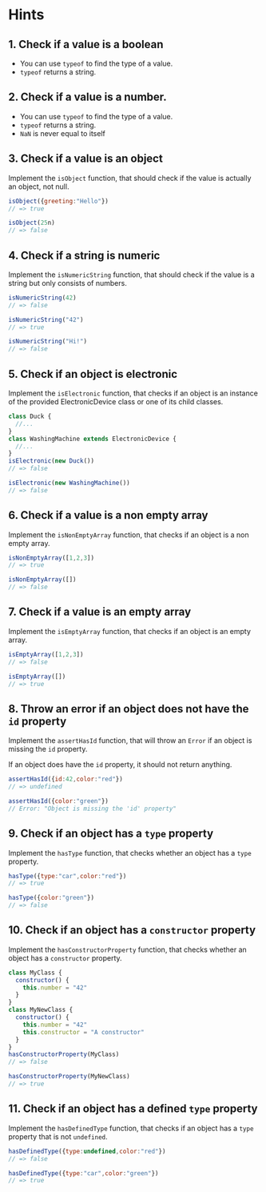 # Hints


## 1. Check if a value is a boolean

- You can use `typeof` to find the type of a value.
- `typeof` returns a string.

## 2. Check if a value is a number.

- You can use `typeof` to find the type of a value.
- `typeof` returns a string.
- `NaN` is never equal to itself

## 3. Check if a value is an object

Implement the `isObject` function, that should check if the value is actually an object, not null.

```javascript
isObject({greeting:"Hello"})
// => true

isObject(25n)
// => false
```

## 4. Check if a string is numeric

Implement the `isNumericString` function, that should check if the value is a string but only consists of numbers.

```javascript
isNumericString(42)
// => false

isNumericString("42")
// => true

isNumericString("Hi!")
// => false

```

## 5. Check if an object is electronic

Implement the `isElectronic` function, that checks if an object is an instance of the provided ElectronicDevice class or one of its child classes.

```javascript
class Duck {
  //...
}
class WashingMachine extends ElectronicDevice {
  //...
}
isElectronic(new Duck())
// => false

isElectronic(new WashingMachine())
// => false
```

## 6. Check if a value is a non empty array

Implement the `isNonEmptyArray` function, that checks if an object is a non empty array.

```javascript
isNonEmptyArray([1,2,3])
// => true

isNonEmptyArray([])
// => false
```

## 7. Check if a value is an empty array

Implement the `isEmptyArray` function, that checks if an object is an empty array.
```javascript
isEmptyArray([1,2,3])
// => false

isEmptyArray([])
// => true
```

## 8. Throw an error if an object does not have the `id` property

Implement the `assertHasId` function, that will throw an `Error` if an object is missing the `id` property.

If an object does have the `id` property, it should not return anything.

```javascript
assertHasId({id:42,color:"red"})
// => undefined

assertHasId({color:"green"})
// Error: "Object is missing the 'id' property"
```

## 9. Check if an object has a `type` property

Implement the `hasType` function, that checks whether an object has a `type` property.

```javascript
hasType({type:"car",color:"red"})
// => true

hasType({color:"green"})
// => false
```

## 10. Check if an object has a `constructor` property

Implement the `hasConstructorProperty` function, that checks whether an object has a `constructor` property.

```javascript
class MyClass {
  constructor() {
    this.number = "42"
  }
}
class MyNewClass {
  constructor() {
    this.number = "42"
    this.constructor = "A constructor"
  }
}
hasConstructorProperty(MyClass)
// => false

hasConstructorProperty(MyNewClass)
// => true
```
## 11. Check if an object has a defined `type` property

Implement the `hasDefinedType` function, that checks if an object has a `type` property that is not `undefined`.

```javascript
hasDefinedType({type:undefined,color:"red"})
// => false

hasDefinedType({type:"car",color:"green"})
// => true
```
